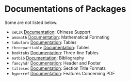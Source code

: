 # Documentations of Packages #

Some are not listed below.

  * `xeCJK` [Documentation](http://mirrors.ctan.org/macros/xetex/latex/xecjk/xeCJK.pdf): Chinese Support
  * `amsmath` [Documentation](ftp://ftp.ams.org/ams/doc/amsmath/amsldoc.pdf): Mathematical Formating
  * `tabularx` [Documentation](http://mirror.ctan.org/macros/latex/required/tools/tabularx.pdf): Tables
  * `threeparttable` [Documentation](http://mirror.ctan.org/macros/latex/contrib/threeparttable/threeparttable.pdf): Tables
  * `booktabs` [Documentation](http://mirror.ctan.org/macros/latex/contrib/booktabs/booktabs.pdf): Three-line Tables
  * `natbib` [Documentation](http://mirror.ctan.org/macros/latex/contrib/natbib/natbib.pdf): Bibliography
  * `fancyhdr` [Documentation](http://mirror.ctan.org/macros/latex/contrib/fancyhdr/fancyhdr.pdf): Header and Footer
  * `titlesec` [Documentation](http://mirror.ctan.org/macros/latex/contrib/titlesec/titlesec.pdf): Section Title Formats
  * `hyperref` [Documentation](http://mirror.ctan.org/macros/latex/contrib/hyperref/doc/manual.pdf): Features Concerning PDF